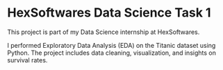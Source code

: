 # HexSoftwares Data Science Task 1

This project is part of my Data Science internship at HexSoftwares.

I performed Exploratory Data Analysis (EDA) on the Titanic dataset using Python.
The project includes data cleaning, visualization, and insights on survival rates.
